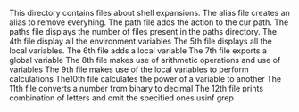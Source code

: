 This directory contains files about shell expansions.
The alias file creates an alias to remove everyhing.
The path file adds the action to the cur path.
The paths file displays the number of files present in the paths directory.
The 4th file display all the environment variables
The 5th file displays all the local variables.
The 6th file adds a local variable
The 7th file exports a global variable
The 8th file makes use of arithmetic operations and use of variables
The 9th file makes use of the local variables to perform calculations
The10th file calculates the power of a variable to another
The 11th file converts a number from binary to decimal
The 12th file prints combination of letters and omit the specified ones usinf grep
